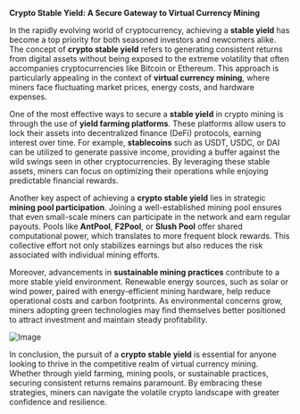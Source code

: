 **Crypto Stable Yield: A Secure Gateway to Virtual Currency Mining**

In the rapidly evolving world of cryptocurrency, achieving a **stable yield** has become a top priority for both seasoned investors and newcomers alike. The concept of **crypto stable yield** refers to generating consistent returns from digital assets without being exposed to the extreme volatility that often accompanies cryptocurrencies like Bitcoin or Ethereum. This approach is particularly appealing in the context of **virtual currency mining**, where miners face fluctuating market prices, energy costs, and hardware expenses.

One of the most effective ways to secure a **stable yield** in crypto mining is through the use of **yield farming platforms**. These platforms allow users to lock their assets into decentralized finance (DeFi) protocols, earning interest over time. For example, **stablecoins** such as USDT, USDC, or DAI can be utilized to generate passive income, providing a buffer against the wild swings seen in other cryptocurrencies. By leveraging these stable assets, miners can focus on optimizing their operations while enjoying predictable financial rewards.

Another key aspect of achieving a **crypto stable yield** lies in strategic **mining pool participation**. Joining a well-established mining pool ensures that even small-scale miners can participate in the network and earn regular payouts. Pools like **AntPool**, **F2Pool**, or **Slush Pool** offer shared computational power, which translates to more frequent block rewards. This collective effort not only stabilizes earnings but also reduces the risk associated with individual mining efforts.

Moreover, advancements in **sustainable mining practices** contribute to a more stable yield environment. Renewable energy sources, such as solar or wind power, paired with energy-efficient mining hardware, help reduce operational costs and carbon footprints. As environmental concerns grow, miners adopting green technologies may find themselves better positioned to attract investment and maintain steady profitability.

![Image](https://github.com/user-attachments/assets/31692037-0104-4703-abd1-696b6a7dd41b)

In conclusion, the pursuit of a **crypto stable yield** is essential for anyone looking to thrive in the competitive realm of virtual currency mining. Whether through yield farming, mining pools, or sustainable practices, securing consistent returns remains paramount. By embracing these strategies, miners can navigate the volatile crypto landscape with greater confidence and resilience.